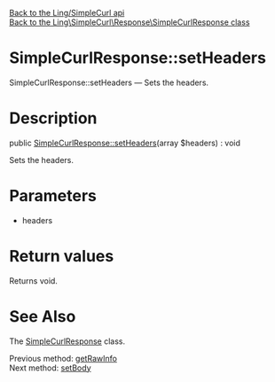[Back to the Ling/SimpleCurl api](https://github.com/lingtalfi/SimpleCurl/blob/master/doc/api/Ling/SimpleCurl.md)<br>
[Back to the Ling\SimpleCurl\Response\SimpleCurlResponse class](https://github.com/lingtalfi/SimpleCurl/blob/master/doc/api/Ling/SimpleCurl/Response/SimpleCurlResponse.md)


SimpleCurlResponse::setHeaders
================



SimpleCurlResponse::setHeaders — Sets the headers.




Description
================


public [SimpleCurlResponse::setHeaders](https://github.com/lingtalfi/SimpleCurl/blob/master/doc/api/Ling/SimpleCurl/Response/SimpleCurlResponse/setHeaders.md)(array $headers) : void




Sets the headers.




Parameters
================


- headers

    


Return values
================

Returns void.








See Also
================

The [SimpleCurlResponse](https://github.com/lingtalfi/SimpleCurl/blob/master/doc/api/Ling/SimpleCurl/Response/SimpleCurlResponse.md) class.

Previous method: [getRawInfo](https://github.com/lingtalfi/SimpleCurl/blob/master/doc/api/Ling/SimpleCurl/Response/SimpleCurlResponse/getRawInfo.md)<br>Next method: [setBody](https://github.com/lingtalfi/SimpleCurl/blob/master/doc/api/Ling/SimpleCurl/Response/SimpleCurlResponse/setBody.md)<br>

